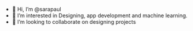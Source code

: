 - 👋 Hi, I’m @sarapaul
- 👀 I’m interested in Designing, app development and machine learning.
- 💞️ I’m looking to collaborate on designing projects

<!---
sarapaul/sarapaul is a ✨ special ✨ repository because its `README.md` (this file) appears on your GitHub profile.
You can click the Preview link to take a look at your changes.
--->
